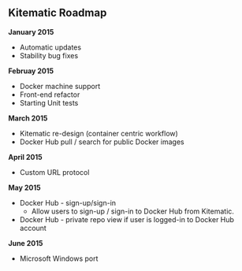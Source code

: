 ## Kitematic Roadmap

**January 2015**

* Automatic updates
* Stability bug fixes

**Februay 2015**

* Docker machine support
* Front-end refactor
* Starting Unit tests

**March 2015**

* Kitematic re-design (container centric workflow)
* Docker Hub pull / search for public Docker images

**April 2015**

* Custom URL protocol

**May 2015**

* Docker Hub - sign-up/sign-in
  * Allow users to sign-up / sign-in to Docker Hub from Kitematic.
* Docker Hub - private repo view if user is logged-in to Docker Hub account

**June 2015**

* Microsoft Windows port
